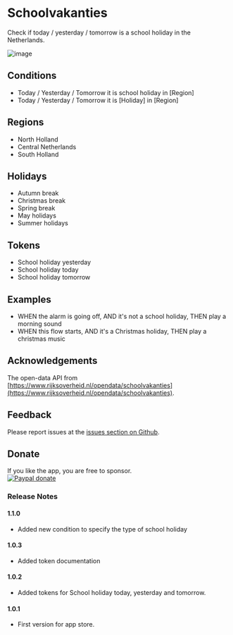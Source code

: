 # Schoolvakanties
Check if today / yesterday / tomorrow is a school holiday in the Netherlands.

![image][storebackdrop]

## Conditions
- Today / Yesterday / Tomorrow it is school holiday in [Region]
- Today / Yesterday / Tomorrow it is [Holiday] in [Region]

## Regions
- North Holland
- Central Netherlands
- South Holland

## Holidays
- Autumn break
- Christmas break
- Spring break
- May holidays
- Summer holidays

## Tokens
- School holiday yesterday
- School holiday today
- School holiday tomorrow

## Examples
- WHEN the alarm is going off, AND it's not a school holiday, THEN play a morning sound 
- WHEN this flow starts, AND it's a Christmas holiday, THEN play a christmas music 

## Acknowledgements
The open-data API from [https://www.rijksoverheid.nl/opendata/schoolvakanties](https://www.rijksoverheid.nl/opendata/schoolvakanties).

## Feedback
Please report issues at the [issues section on Github](https://github.com/elmarkou/homey.schoolvakanties.nederland/issues).

## Donate
If you like the app, you are free to sponsor.  
[![Paypal donate][pp-donate-image]][pp-donate-link]

### Release Notes

#### 1.1.0
- Added new condition to specify the type of school holiday 

#### 1.0.3
- Added token documentation

#### 1.0.2
- Added tokens for School holiday today, yesterday and tomorrow.

#### 1.0.1
- First version for app store.

[pp-donate-link]: https://www.paypal.me/elmarkouwenhoven
[pp-donate-image]: https://www.paypalobjects.com/webstatic/en_US/i/btn/png/btn_donate_92x26.png
[storebackdrop]: https://github.com/elmarkou/homey.schoolvakanties.nederland/raw/master/assets/images/large.png